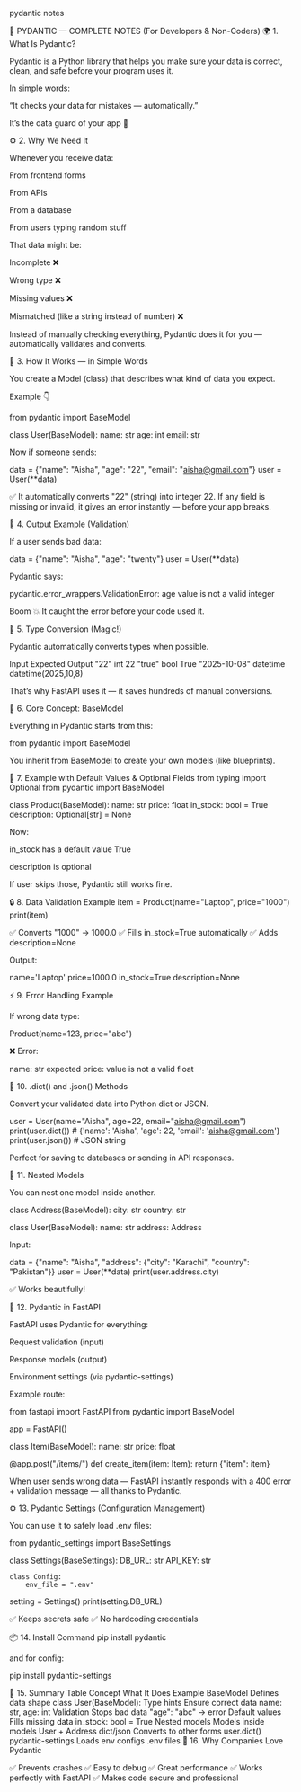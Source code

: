 pydantic notes 

🧠 PYDANTIC — COMPLETE NOTES (For Developers & Non-Coders)
🌍 1. What Is Pydantic?

Pydantic is a Python library that helps you make sure your data is correct, clean, and safe before your program uses it.

In simple words:

“It checks your data for mistakes — automatically.”

It’s the data guard of your app 💪

⚙️ 2. Why We Need It

Whenever you receive data:

From frontend forms

From APIs

From a database

From users typing random stuff

That data might be:

Incomplete ❌

Wrong type ❌

Missing values ❌

Mismatched (like a string instead of number) ❌

Instead of manually checking everything, Pydantic does it for you — automatically validates and converts.

🧩 3. How It Works — in Simple Words

You create a Model (class) that describes what kind of data you expect.

Example 👇

from pydantic import BaseModel

class User(BaseModel):
    name: str
    age: int
    email: str


Now if someone sends:

data = {"name": "Aisha", "age": "22", "email": "aisha@gmail.com"}
user = User(**data)


✅ It automatically converts "22" (string) into integer 22.
If any field is missing or invalid, it gives an error instantly — before your app breaks.

🧾 4. Output Example (Validation)

If a user sends bad data:

data = {"name": "Aisha", "age": "twenty"}
user = User(**data)


Pydantic says:

pydantic.error_wrappers.ValidationError:
age
  value is not a valid integer


Boom 💥 It caught the error before your code used it.

🧮 5. Type Conversion (Magic!)

Pydantic automatically converts types when possible.

Input	Expected	Output
"22"	int	22
"true"	bool	True
"2025-10-08"	datetime	datetime(2025,10,8)

That’s why FastAPI uses it — it saves hundreds of manual conversions.

🧱 6. Core Concept: BaseModel

Everything in Pydantic starts from this:

from pydantic import BaseModel


You inherit from BaseModel to create your own models (like blueprints).

🧩 7. Example with Default Values & Optional Fields
from typing import Optional
from pydantic import BaseModel

class Product(BaseModel):
    name: str
    price: float
    in_stock: bool = True
    description: Optional[str] = None


Now:

in_stock has a default value True

description is optional

If user skips those, Pydantic still works fine.

🔒 8. Data Validation Example
item = Product(name="Laptop", price="1000")
print(item)


✅ Converts "1000" → 1000.0
✅ Fills in_stock=True automatically
✅ Adds description=None

Output:

name='Laptop' price=1000.0 in_stock=True description=None

⚡ 9. Error Handling Example

If wrong data type:

Product(name=123, price="abc")


❌ Error:

name: str expected
price: value is not a valid float

🧩 10. .dict() and .json() Methods

Convert your validated data into Python dict or JSON.

user = User(name="Aisha", age=22, email="aisha@gmail.com")
print(user.dict())   # {'name': 'Aisha', 'age': 22, 'email': 'aisha@gmail.com'}
print(user.json())   # JSON string


Perfect for saving to databases or sending in API responses.

🧭 11. Nested Models

You can nest one model inside another.

class Address(BaseModel):
    city: str
    country: str

class User(BaseModel):
    name: str
    address: Address


Input:

data = {"name": "Aisha", "address": {"city": "Karachi", "country": "Pakistan"}}
user = User(**data)
print(user.address.city)


✅ Works beautifully!

🧰 12. Pydantic in FastAPI

FastAPI uses Pydantic for everything:

Request validation (input)

Response models (output)

Environment settings (via pydantic-settings)

Example route:

from fastapi import FastAPI
from pydantic import BaseModel

app = FastAPI()

class Item(BaseModel):
    name: str
    price: float

@app.post("/items/")
def create_item(item: Item):
    return {"item": item}


When user sends wrong data — FastAPI instantly responds with a 400 error + validation message — all thanks to Pydantic.

⚙️ 13. Pydantic Settings (Configuration Management)

You can use it to safely load .env files:

from pydantic_settings import BaseSettings

class Settings(BaseSettings):
    DB_URL: str
    API_KEY: str

    class Config:
        env_file = ".env"

setting = Settings()
print(setting.DB_URL)


✅ Keeps secrets safe
✅ No hardcoding credentials

📦 14. Install Command
pip install pydantic


and for config:

pip install pydantic-settings

🧾 15. Summary Table
Concept	What It Does	Example
BaseModel	Defines data shape	class User(BaseModel):
Type hints	Ensure correct data	name: str, age: int
Validation	Stops bad data	"age": "abc" → error
Default values	Fills missing data	in_stock: bool = True
Nested models	Models inside models	User + Address
dict/json	Converts to other forms	user.dict()
pydantic-settings	Loads env configs	.env files
🚀 16. Why Companies Love Pydantic

✅ Prevents crashes
✅ Easy to debug
✅ Great performance
✅ Works perfectly with FastAPI
✅ Makes code secure and professional
